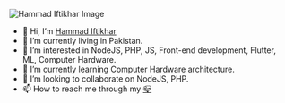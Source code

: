 ![Hammad Iftikhar Image](https://avatars.githubusercontent.com/u/69103711?v=4 "Me")
- 👋 Hi, I’m [Hammad Iftikhar](https://github.com/hammadiftikhar82)
- 🌱 I’m currently living in Pakistan.
- 👀 I’m interested in NodeJS, PHP, JS, Front-end development, Flutter, ML, Computer Hardware.
- 🌱 I’m currently learning Computer Hardware architecture.
- 💞️ I’m looking to collaborate on NodeJS, PHP.
- 📫 How to reach me through my [📪](mailto:hammad@naxotop.com)

<!---
HammadIftikhar82/HammadIftikhar82 is a ✨ special ✨ repository because its `README.md` (this file) appears on your GitHub profile.
You can click the Preview link to take a look at your changes.
--->
